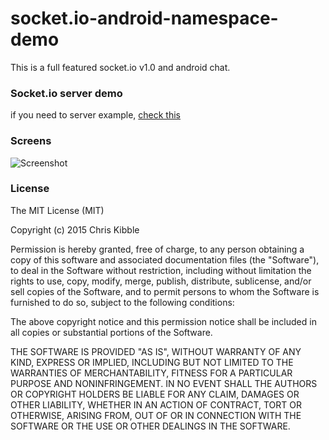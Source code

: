 # socket.io-android-namespace-demo

This is a full featured socket.io v1.0 and android chat.

### Socket.io server demo
if you need to server example, [check this](https://github.com/bariseser/socketio-namespace-server)

### Screens
![Screenshot](https://github.com/bariseser/socket.io-android-namespace-demo/raw/master/images/screenshot.png)

### License
The MIT License (MIT)

Copyright (c) 2015 Chris Kibble

Permission is hereby granted, free of charge, to any person obtaining a copy of this software and associated documentation files (the "Software"), to deal in the Software without restriction, including without limitation the rights to use, copy, modify, merge, publish, distribute, sublicense, and/or sell copies of the Software, and to permit persons to whom the Software is furnished to do so, subject to the following conditions:

The above copyright notice and this permission notice shall be included in all copies or substantial portions of the Software.

THE SOFTWARE IS PROVIDED "AS IS", WITHOUT WARRANTY OF ANY KIND, EXPRESS OR IMPLIED, INCLUDING BUT NOT LIMITED TO THE WARRANTIES OF MERCHANTABILITY, FITNESS FOR A PARTICULAR PURPOSE AND NONINFRINGEMENT. IN NO EVENT SHALL THE AUTHORS OR COPYRIGHT HOLDERS BE LIABLE FOR ANY CLAIM, DAMAGES OR OTHER LIABILITY, WHETHER IN AN ACTION OF CONTRACT, TORT OR OTHERWISE, ARISING FROM, OUT OF OR IN CONNECTION WITH THE SOFTWARE OR THE USE OR OTHER DEALINGS IN THE SOFTWARE.